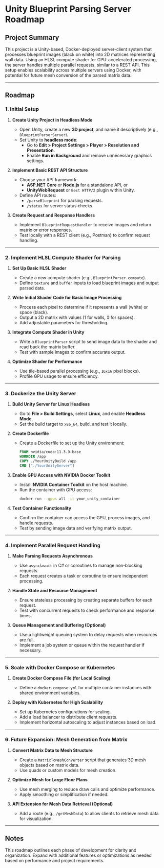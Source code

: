 # Unity Blueprint Parsing Server Roadmap

## Project Summary
This project is a Unity-based, Docker-deployed server-client system that processes blueprint images (black on white) into 2D matrices representing wall data. Using an HLSL compute shader for GPU-accelerated processing, the server handles multiple parallel requests, similar to a REST API. This setup enables scalability across multiple servers using Docker, with potential for future mesh conversion of the parsed matrix data.

---

## Roadmap

### 1. Initial Setup

1. **Create Unity Project in Headless Mode**
   - Open Unity, create a new **3D project**, and name it descriptively (e.g., `BlueprintParserServer`).
   - Set Unity to **headless mode**:
     - Go to **Edit > Project Settings > Player > Resolution and Presentation**.
     - Enable **Run in Background** and remove unnecessary graphics settings.

2. **Implement Basic REST API Structure**
   - Choose your API framework:
     - **ASP.NET Core** or **Node.js** for a standalone API, or
     - **UnityWebRequest** or `Best HTTP/2` plugin within Unity.
   - Define API routes:
     - `/parseBlueprint` for parsing requests.
     - `/status` for server status checks.

3. **Create Request and Response Handlers**
   - Implement `BlueprintRequestHandler` to receive images and return matrix or error responses.
   - Test locally with a REST client (e.g., Postman) to confirm request handling.

---

### 2. Implement HLSL Compute Shader for Parsing

1. **Set Up Basic HLSL Shader**
   - Create a new compute shader (e.g., `BlueprintParser.compute`).
   - Define `texture` and `buffer` inputs to load blueprint images and output parsed data.

2. **Write Initial Shader Code for Basic Image Processing**
   - Process each pixel to determine if it represents a wall (white) or space (black).
   - Output a 2D matrix with values (1 for walls, 0 for spaces).
   - Add adjustable parameters for thresholding.

3. **Integrate Compute Shader in Unity**
   - Write a `BlueprintParser` script to send image data to the shader and read back the matrix buffer.
   - Test with sample images to confirm accurate output.

4. **Optimize Shader for Performance**
   - Use tile-based parallel processing (e.g., `16x16` pixel blocks).
   - Profile GPU usage to ensure efficiency.

---

### 3. Dockerize the Unity Server

1. **Build Unity Server for Linux Headless**
   - Go to **File > Build Settings**, select **Linux**, and enable **Headless Mode**.
   - Set the build target to `x86_64`, build, and test it locally.

2. **Create Dockerfile**
   - Create a Dockerfile to set up the Unity environment:
     ```dockerfile
     FROM nvidia/cuda:11.3.0-base
     WORKDIR /app
     COPY ./YourUnityBuild /app
     CMD ["./YourUnityServer"]
     ```

3. **Enable GPU Access with NVIDIA Docker Toolkit**
   - Install **NVIDIA Container Toolkit** on the host machine.
   - Run the container with GPU access:
     ```bash
     docker run --gpus all -it your_unity_container
     ```

4. **Test Container Functionality**
   - Confirm the container can access the GPU, process images, and handle requests.
   - Test by sending image data and verifying matrix output.

---

### 4. Implement Parallel Request Handling

1. **Make Parsing Requests Asynchronous**
   - Use `async`/`await` in C# or coroutines to manage non-blocking requests.
   - Each request creates a task or coroutine to ensure independent processing.

2. **Handle State and Resource Management**
   - Ensure stateless processing by creating separate buffers for each request.
   - Test with concurrent requests to check performance and response times.

3. **Queue Management and Buffering (Optional)**
   - Use a lightweight queuing system to delay requests when resources are full.
   - Implement a job system or queue within the request handler if necessary.

---

### 5. Scale with Docker Compose or Kubernetes

1. **Create Docker Compose File (for Local Scaling)**
   - Define a `docker-compose.yml` for multiple container instances with shared environment variables.

2. **Deploy with Kubernetes for High Scalability**
   - Set up Kubernetes configurations for scaling.
   - Add a load balancer to distribute client requests.
   - Implement horizontal autoscaling to adjust instances based on load.

---

### 6. Future Expansion: Mesh Generation from Matrix

1. **Convert Matrix Data to Mesh Structure**
   - Create a `MatrixToMeshConverter` script that generates 3D mesh objects based on matrix data.
   - Use quads or custom models for mesh creation.

2. **Optimize Mesh for Large Floor Plans**
   - Use mesh merging to reduce draw calls and optimize performance.
   - Apply smoothing or simplification if needed.

3. **API Extension for Mesh Data Retrieval (Optional)**
   - Add a route (e.g., `/getMeshData`) to allow clients to retrieve mesh data for visualization.

---

## Notes
This roadmap outlines each phase of development for clarity and organization. Expand with additional features or optimizations as needed based on performance and project requirements.
